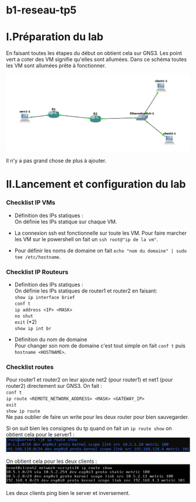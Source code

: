 # b1-reseau-tp5

# I.Préparation du lab 

En faisant toutes les étapes du début on obtient cela sur GNS3. 
Les point vert a coter des VM signifie qu'elles sont allumées. Dans ce schéma toutes les VM sont allumées prête à fonctionner.  

<img src="configvm.png">


Il n'y a pas grand chose de plus à ajouter.


# II.Lancement et configuration du lab

### Checklist IP VMs
* Définition des IPs statiques :  
On définie les IPs statique sur chaque VM.

* La connexion ssh est fonctionnelle sur toute les VM. Pour faire marcher les VM sur le powershell on fait un `ssh root@"ip de la vm"`.

* Pour définir les noms de domaine on fait `echo "nom du domaine" | sudo tee /etc/hostname`.

### Checklist IP Routeurs  

* Definition des IPs statiques :   
On définie les IPs statiques de router1 et router2 en faisant:   
`show ip interface brief`  
`conf t`  
`ip address <IP> <MASK>`  
`no shut`  
`exit` (*2)  
`show ip int br`

* Définition du nom de domaine  
Pour changer son nom de domaine c'est tout simple on fait `conf t` puis `hostname <HOSTNAME>`.

### Checklist routes   
Pour router1 et router2 on leur ajoute net2 (pour router1) et net1 (pour router2) directement sur GNS3. 
On fait :  
`conf t`   
`ip route <REMOTE_NETWORK_ADDRESS> <MASK> <GATEWAY_IP> `  
`exit `  
`show ip route`  
Ne pas oublier de faire un write pour les deux router pour bien sauvegarder.  
 
Si on suit bien les consignes du tp quand on fait un `ip route show` on obtient cela pour le server1 :
<img src="server.png">

On obtient cela pour les deux clients :
<img src="client.png">


Les deux clients ping bien le server et inversement.